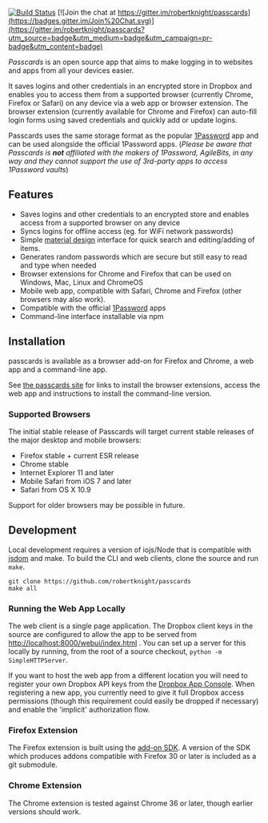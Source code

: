 [![Build Status](https://travis-ci.org/robertknight/passcards.png?branch=master)](https://travis-ci.org/robertknight/passcards) [![Join the chat at https://gitter.im/robertknight/passcards](https://badges.gitter.im/Join%20Chat.svg)](https://gitter.im/robertknight/passcards?utm_source=badge&utm_medium=badge&utm_campaign=pr-badge&utm_content=badge)

*Passcards* is an open source app that aims to make logging in to websites and apps from all your devices easier.

It saves logins and other credentials in an encrypted store in Dropbox and enables you to access them from a supported browser (currently Chrome, Firefox or Safari) on any device via a web app or browser extension. The browser extension (currently available for Chrome and Firefox) can auto-fill login forms using saved credentials and quickly add or update logins.

Passcards uses the same storage format as the popular [1Password](https://agilebits.com/onepassword) app and can be used alongside the official 1Password apps. (_Please be aware that Passcards is **not** affiliated with the makers of 1Password, AgileBits, in any way and they cannot support the use of 3rd-party apps to access 1Password vaults_)

## Features

* Saves logins and other credentials to an encrypted store and enables access from a supported browser on any device
* Syncs logins for offline access (eg. for WiFi network passwords)
* Simple [material design](http://www.google.co.uk/design/) interface for quick search and editing/adding of items.
* Generates random passwords which are secure but still easy to read and type when needed
* Browser extensions for Chrome and Firefox that can be used on Windows, Mac, Linux and ChromeOS
* Mobile web app, compatible with Safari, Chrome and Firefox (other browsers may also work).
* Compatible with the official [1Password](https://agilebits.com/onepassword) apps
* Command-line interface installable via npm

## Installation

passcards is available as a browser add-on for Firefox and Chrome, a web app and a command-line
app.

See [the passcards site](http://robertknight.github.io/passcards/) for links to install the browser extensions, access the web app and instructions to install the command-line version.

### Supported Browsers

The initial stable release of Passcards will target current stable releases of
the major desktop and mobile browsers:

 * Firefox stable + current ESR release
 * Chrome stable
 * Internet Explorer 11 and later
 * Mobile Safari from iOS 7 and later
 * Safari from OS X 10.9

Support for older browsers may be possible in future.

## Development

Local development requires a version of iojs/Node that is compatible with [jsdom](https://github.com/tmpvar/jsdom) and make. To build the CLI and web clients, clone the source and run `make`.

```
git clone https://github.com/robertknight/passcards
make all
```

### Running the Web App Locally

The web client is a single page application. The Dropbox client keys in the source are configured to allow
the app to be served from [http://localhost:8000/webui/index.html](http://localhost:8000/webui/index.html) . You can set up a server for this locally
by running, from the root of a source checkout, `python -m SimpleHTTPServer`.

If you want to host the web app from a different location you will need to register your own Dropbox
API keys from the [Dropbox App Console]("https://www.dropbox.com/developers/apps"). When registering a new app,
you currently need to give it full Dropbox access permissions (though this requirement could easily be dropped
if necessary) and enable the 'implicit' authorization flow.

### Firefox Extension

The Firefox extension is built using the [add-on SDK](https://developer.mozilla.org/en-US/Add-ons/SDK). A version of the SDK which produces
addons compatible with Firefox 30 or later is included as a git submodule.

### Chrome Extension

The Chrome extension is tested against Chrome 36 or later, though earlier versions should work.
